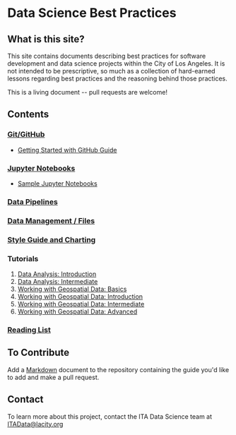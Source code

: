 # Data Science Best Practices

## What is this site?
This site contains documents describing best practices for software development
and data science projects within the City of Los Angeles. It is not intended to be
prescriptive, so much as a collection of hard-earned lessons regarding best practices
and the reasoning behind those practices.

This is a living document -- pull requests are welcome!

## Contents
### [Git/GitHub](./github.md)
* [Getting Started with GitHub Guide](./getting-started-github.md)

### [Jupyter Notebooks](./notebooks.md)
* [Sample Jupyter Notebooks](https://github.com/CityOfLosAngeles/notebook-demos)

### [Data Pipelines](./data-pipeline.md)
### [Data Management / Files](./data-management.md)
### [Style Guide and Charting](./charting.md)

### Tutorials
1. [Data Analysis: Introduction](./data-analysis-intro.md)
2. [Data Analysis: Intermediate](./data-analysis-intermediate.md)
3. [Working with Geospatial Data: Basics](./spatial-analysis-basics.md)
4. [Working with Geospatial Data: Introduction](./spatial-analysis-intro.md)
5. [Working with Geospatial Data: Intermediate](./spatial-analysis-intermediate.md)
6. [Working with Geospatial Data: Advanced](./spatial-analysis-advanced.md)

### [Reading List](./reading-list.md)

## To Contribute
Add a [Markdown](https://guides.github.com/features/mastering-markdown/) document to the repository containing the guide you'd like to add and make a pull request. 

## Contact 
To learn more about this project, contact the ITA Data Science team at [ITAData@lacity.org](mailto://itadata@lacity.org)
